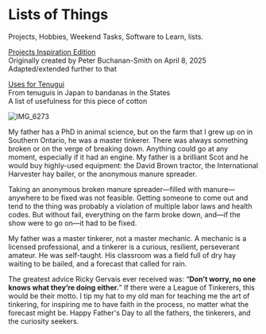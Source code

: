 # Lists of Things
Projects, Hobbies, Weekend Tasks, Software to Learn, lists.

[Projects Inspiration Edition](projects-inspiration-edition.md)  
Originally created by Peter Buchanan-Smith on April 8, 2025  
Adapted/extended further to that

[Uses for Tenugui](tenugui-uses.md)  
From tenuguis in Japan to bandanas in the States  
A list of usefulness for this piece of cotton

![IMG_6273](https://github.com/user-attachments/assets/5ef4da6b-152b-4874-b2d1-a3ddca812377)

My father has a PhD in animal science, but on the farm that I grew up on in Southern Ontario, he was a master tinkerer. There was always something broken or on the verge of breaking down. Anything could go at any moment, especially if it had an engine. My father is a brilliant Scot and he would buy highly-used equipment: the David Brown tractor, the International Harvester hay bailer, or the anonymous manure spreader. 
 
Taking an anonymous broken manure spreader—filled with manure—anywhere to be fixed was not feasible. Getting someone to come out and tend to the thing was probably a violation of multiple labor laws and health codes. But without fail, everything on the farm broke down, and—if the show were to go on—it had to be fixed. 
 
My father was a master tinkerer, not a master mechanic. A mechanic is a licensed professional, and a tinkerer is a curious, resilient, perseverant amateur. He was self-taught. His classroom was a field full of dry hay waiting to be bailed, and a forecast that called for rain. 
 
The greatest advice Ricky Gervais ever received was: “**Don’t worry, no one knows what they’re doing either.**” If there were a League of Tinkerers, this would be their motto. I tip my hat to my old man for teaching me the art of tinkering, for inspiring me to have faith in the process, no matter what the forecast might be. Happy Father's Day to all the fathers, the tinkerers, and the curiosity seekers.

